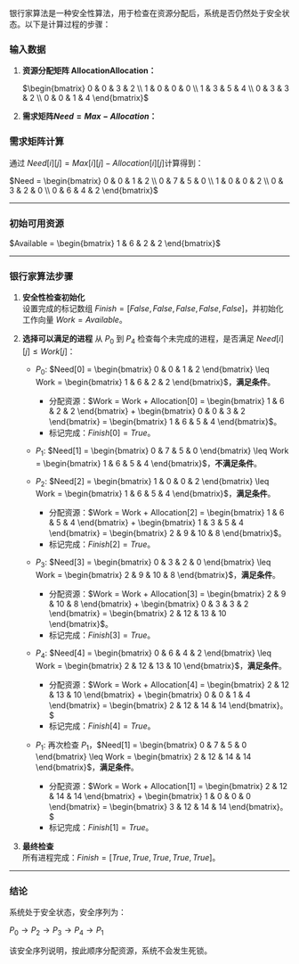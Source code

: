 银行家算法是一种安全性算法，用于检查在资源分配后，系统是否仍然处于安全状态。以下是计算过程的步骤：

### 输入数据

1. **资源分配矩阵 AllocationAllocation：**
    
    $\begin{bmatrix} 0 & 0 & 3 & 2 \\ 1 & 0 & 0 & 0 \\ 1 & 3 & 5 & 4 \\ 0 & 3 & 3 & 2 \\ 0 & 0 & 1 & 4 \end{bmatrix}$
2. **需求矩阵$Need = Max - Allocation$：**

### **需求矩阵计算**

通过 $Need[i][j] = Max[i][j] - Allocation[i][j]$计算得到：

$Need = \begin{bmatrix} 0 & 0 & 1 & 2 \\ 0 & 7 & 5 & 0 \\ 1 & 0 & 0 & 2 \\ 0 & 3 & 2 & 0 \\ 0 & 6 & 4 & 2 \end{bmatrix}$

---

### **初始可用资源**

$Available = \begin{bmatrix} 1 & 6 & 2 & 2 \end{bmatrix}$

---

### **银行家算法步骤**

1. **安全性检查初始化**  
    设置完成的标记数组 $Finish = [False, False, False, False, False]$，并初始化工作向量 $Work = Available$。
    
2. **选择可以满足的进程**
    从 $P_0$ 到 $P_4$ 检查每个未完成的进程，是否满足 $Need[i][j] \leq Work[j]$：
    
    - $P_0$: $Need[0] = \begin{bmatrix} 0 & 0 & 1 & 2 \end{bmatrix} \leq Work = \begin{bmatrix} 1 & 6 & 2 & 2 \end{bmatrix}$，**满足条件**。
        
        - 分配资源：$Work = Work + Allocation[0] = \begin{bmatrix} 1 & 6 & 2 & 2 \end{bmatrix} + \begin{bmatrix} 0 & 0 & 3 & 2 \end{bmatrix} = \begin{bmatrix} 1 & 6 & 5 & 4 \end{bmatrix}$。
        - 标记完成：$Finish[0] = True$。
    - $P_1$: $Need[1] = \begin{bmatrix} 0 & 7 & 5 & 0 \end{bmatrix} \leq Work = \begin{bmatrix} 1 & 6 & 5 & 4 \end{bmatrix}$，**不满足条件**。
        
    - $P_2$: $Need[2] = \begin{bmatrix} 1 & 0 & 0 & 2 \end{bmatrix} \leq Work = \begin{bmatrix} 1 & 6 & 5 & 4 \end{bmatrix}$，**满足条件**。
        
        - 分配资源：$Work = Work + Allocation[2] = \begin{bmatrix} 1 & 6 & 5 & 4 \end{bmatrix} + \begin{bmatrix} 1 & 3 & 5 & 4 \end{bmatrix} = \begin{bmatrix} 2 & 9 & 10 & 8 \end{bmatrix}$。
        - 标记完成：$Finish[2] = True$。
    - $P_3:$ $Need[3] = \begin{bmatrix} 0 & 3 & 2 & 0 \end{bmatrix} \leq Work = \begin{bmatrix} 2 & 9 & 10 & 8 \end{bmatrix}$，**满足条件**。
        
        - 分配资源：$Work = Work + Allocation[3] = \begin{bmatrix} 2 & 9 & 10 & 8 \end{bmatrix} + \begin{bmatrix} 0 & 3 & 3 & 2 \end{bmatrix} = \begin{bmatrix} 2 & 12 & 13 & 10 \end{bmatrix}$。
        - 标记完成：$Finish[3] = True$。
    - $P_4$: $Need[4] = \begin{bmatrix} 0 & 6 & 4 & 2 \end{bmatrix} \leq Work = \begin{bmatrix} 2 & 12 & 13 & 10 \end{bmatrix}$，**满足条件**。
        
        - 分配资源：$Work = Work + Allocation[4] = \begin{bmatrix} 2 & 12 & 13 & 10 \end{bmatrix} + \begin{bmatrix} 0 & 0 & 1 & 4 \end{bmatrix} = \begin{bmatrix} 2 & 12 & 14 & 14 \end{bmatrix}。$
        - 标记完成：$Finish[4] = True$。
    - $P_1$: 再次检查 $P_1$，$Need[1] = \begin{bmatrix} 0 & 7 & 5 & 0 \end{bmatrix} \leq Work = \begin{bmatrix} 2 & 12 & 14 & 14 \end{bmatrix}$，**满足条件**。
        
        - 分配资源：$Work = Work + Allocation[1] = \begin{bmatrix} 2 & 12 & 14 & 14 \end{bmatrix} + \begin{bmatrix} 1 & 0 & 0 & 0 \end{bmatrix} = \begin{bmatrix} 3 & 12 & 14 & 14 \end{bmatrix}。$
        - 标记完成：$Finish[1] = True$。
3. **最终检查**  
    所有进程完成：$Finish = [True, True, True, True, True]$。
    

---

### **结论**

系统处于安全状态，安全序列为：

$P_0 \rightarrow P_2 \rightarrow P_3 \rightarrow P_4 \rightarrow P_1$

该安全序列说明，按此顺序分配资源，系统不会发生死锁。